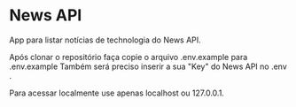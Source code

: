 <h1>News API</h1>
<p>App para listar notícias de technologia do News API.</p>
<p>Após clonar o repositório faça copie o arquivo .env.example para .env.example
Também será preciso inserir a sua "Key" do News API no .env .<br></p>
<p>Para acessar localmente use apenas localhost ou 127.0.0.1.
